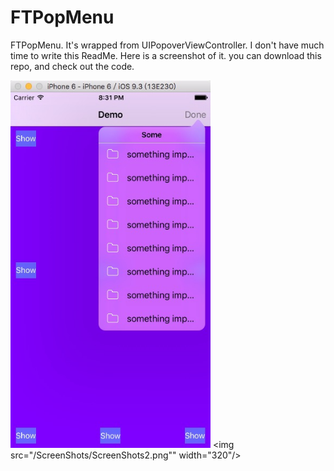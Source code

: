 # FTPopMenu

FTPopMenu. It's wrapped from UIPopoverViewController. I don't have much time to write this ReadMe. Here is a screenshot of it. you can download this repo, and check out the code.



 <img src="/ScreenShots/ScreenShots1.png" width="320"/>  <img src="/ScreenShots/ScreenShots2.png"" width="320"/> 


